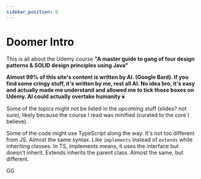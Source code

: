 ```yaml
---
sidebar_position: 0
---
```


# Doomer Intro

This is all about the Udemy course  **"A master guide to gang of four design patterns & SOLID design principles using Java"**

**Almost 99% of this site's content is written by AI. (Google Bard). If you find some cringy stuff, it's written by me, rest all AI. No idea bro, it's easy and actually made me understand and allowed me to tick those boxes on Udemy. AI could actually overtake humanity 💀**

Some of the topics might not be listed in the upcoming stuff (slides? not sure), likely because the course I read was minified (curated to the core I believe). 


Some of the code might use TypeScript along the way. It's not too different from JS. Almost the same syntax. Like `implements` instead of `extends` while inheriting classes. In TS, implements means, it uses the interface but doesn't inherit. Extends inherits the parent class. Almost the same, but different.

GG